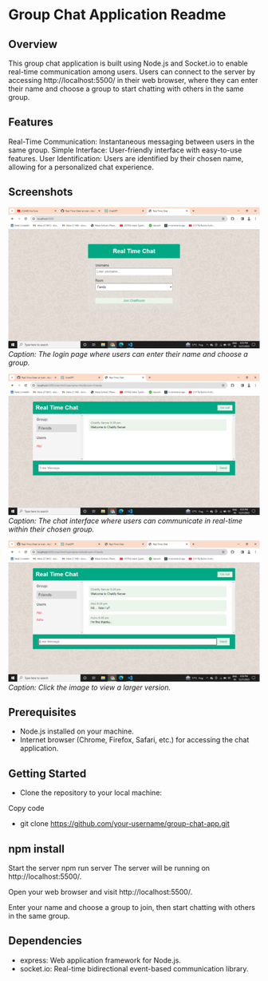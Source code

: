 # Group Chat Application Readme
## Overview
This group chat application is built using Node.js and Socket.io to enable real-time communication among users. Users can connect to the server by accessing http://localhost:5500/ in their web browser, where they can enter their name and choose a group to start chatting with others in the same group.

## Features
Real-Time Communication: Instantaneous messaging between users in the same group.
Simple Interface: User-friendly interface with easy-to-use features.
User Identification: Users are identified by their chosen name, allowing for a personalized chat experience.

## Screenshots


![Login Page](screenshots/Screenshot%20(25).png)
*Caption: The login page where users can enter their name and choose a group.*

![Chat Interface](screenshots/Screenshot%20(26).png)
*Caption: The chat interface where users can communicate in real-time within their chosen group.*

[![Chat Interface](screenshots/Screenshot%20(28).png)](https://github.com/Atul3007/Real-Time-Chat/assets/112753897/5de2d5fb-442a-4342-9f21-a55257235214.png)
*Caption: Click the image to view a larger version.*

## Prerequisites
* Node.js installed on your machine.
* Internet browser (Chrome, Firefox, Safari, etc.) for accessing the chat application.
## Getting Started
* Clone the repository to your local machine:
  
Copy code
* git clone https://github.com/your-username/group-chat-app.git

## npm install
Start the server
npm run server
The server will be running on http://localhost:5500/.

Open your web browser and visit http://localhost:5500/.

Enter your name and choose a group to join, then start chatting with others in the same group.

## Dependencies
* express: Web application framework for Node.js.
* socket.io: Real-time bidirectional event-based communication library.
